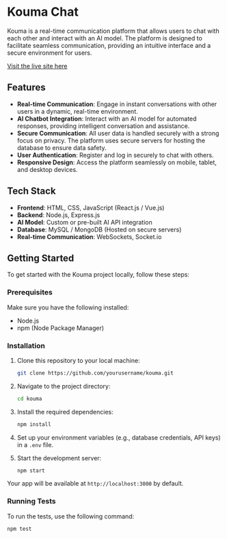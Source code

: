 # Kouma Chat

Kouma is a real-time communication platform that allows users to chat with each other and interact with an AI model. The platform is designed to facilitate seamless communication, providing an intuitive interface and a secure environment for users. 

[Visit the live site here](https://koumachat.filmutunnel.site/)

## Features

- **Real-time Communication**: Engage in instant conversations with other users in a dynamic, real-time environment.
- **AI Chatbot Integration**: Interact with an AI model for automated responses, providing intelligent conversation and assistance.
- **Secure Communication**: All user data is handled securely with a strong focus on privacy. The platform uses secure servers for hosting the database to ensure data safety.
- **User Authentication**: Register and log in securely to chat with others.
- **Responsive Design**: Access the platform seamlessly on mobile, tablet, and desktop devices.

## Tech Stack

- **Frontend**: HTML, CSS, JavaScript (React.js / Vue.js)
- **Backend**: Node.js, Express.js
- **AI Model**: Custom or pre-built AI API integration
- **Database**: MySQL / MongoDB (Hosted on secure servers)
- **Real-time Communication**: WebSockets, Socket.io

## Getting Started

To get started with the Kouma project locally, follow these steps:

### Prerequisites

Make sure you have the following installed:

- Node.js
- npm (Node Package Manager)

### Installation

1. Clone this repository to your local machine:
    ```bash
    git clone https://github.com/yourusername/kouma.git
    ```

2. Navigate to the project directory:
    ```bash
    cd kouma
    ```

3. Install the required dependencies:
    ```bash
    npm install
    ```

4. Set up your environment variables (e.g., database credentials, API keys) in a `.env` file.

5. Start the development server:
    ```bash
    npm start
    ```

Your app will be available at `http://localhost:3000` by default.

### Running Tests

To run the tests, use the following command:

```bash
npm test
